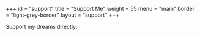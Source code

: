 +++
id = "support"
title = "Support Me"
weight = 55
menu = "main"
border = "light-grey-border"
layout = "support"
+++

Support my dreams directly: